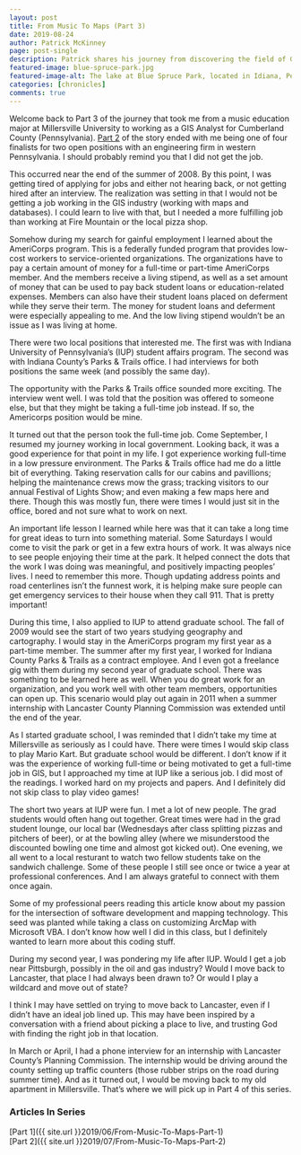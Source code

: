 ```yaml
---
layout: post
title: From Music To Maps (Part 3)
date: 2019-08-24
author: Patrick McKinney
page: post-single
description: Patrick shares his journey from discovering the field of GIS, completing an internship with Lancaster County, and then moving home, unable to find a full-time job.  This is a multi-part series.
featured-image: blue-spruce-park.jpg
featured-image-alt: The lake at Blue Spruce Park, located in Idiana, Pennsylvania
categories: [chronicles]
comments: true
---
```


Welcome back to Part 3 of the journey that took me from a music education major at Millersville University to working as a GIS Analyst for Cumberland County (Pennsylvania).  [Part 2](https://mckinneypartyof5.life/2019/07/From-Music-To-Maps-Part-2) of the story ended with me being one of four finalists for two open positions with an engineering firm in western Pennsylvania.  I should probably remind you that I did not get the job.  

This occurred near the end of the summer of 2008.  By this point, I was getting tired of applying for jobs and either not hearing back, or not getting hired after an interview.  The realization was setting in that I would not be getting a job working in the GIS industry (working with maps and databases).  I could learn to live with that, but I needed a more fulfilling job than working at Fire Mountain or the local pizza shop.

Somehow during my search for gainful employment I learned about the AmeriCorps program.  This is a federally funded program that provides low-cost workers to service-oriented organizations.  The organizations have to pay a certain amount of money for a full-time or part-time AmeriCorps member.  And the members receive a living stipend, as well as a set amount of money that can be used to pay back student loans or education-related expenses.  Members can also have their student loans placed on deferment while they serve their term.  The money for student loans and deferment were especially appealing to me.  And the low living stipend wouldn’t be an issue as I was living at home.

There were two local positions that interested me.  The first was with Indiana University of Pennsylvania’s (IUP) student affairs program.  The second was with Indiana County’s Parks & Trails office.  I had interviews for both positions the same week (and possibly the same day).    

The opportunity with the Parks & Trails office sounded more exciting. The interview went well. I was told that the position was offered to someone else, but that they might be taking a full-time job instead. If so, the Americorps position would be mine.          

It turned out that the person took the full-time job.  Come September, I resumed my journey working in local government.  Looking back, it was a good experience for that point in my life.  I got experience working full-time in a low pressure environment.  The Parks & Trails office had me do a little bit of everything.  Taking reservation calls for our cabins and pavillions; helping the maintenance crews mow the grass; tracking visitors to our annual Festival of Lights Show; and even making a few maps here and there.  Though this was mostly fun, there were times I would just sit in the office, bored and not sure what to work on next.

An important life lesson I learned while here was that it can take a long time for great ideas to turn into something material.  Some Saturdays I would come to visit the park or get in a few extra hours of work.  It was always nice to see people enjoying their time at the park.  It helped connect the dots that the work I was doing was meaningful, and positively impacting peoples’ lives.  I need to remember this more.  Though updating address points and road centerlines isn’t the funnest work, it is helping make sure people can get emergency services to their house when they call 911.  That is pretty important!

During this time, I also applied to IUP to attend graduate school.  The fall of 2009 would see the start of two years studying geography and cartography.  I would stay in the AmeriCorps program my first year as a part-time member.  The summer after my first year, I worked for Indiana County Parks & Trails as a contract employee.  And I even got a freelance gig with them during my second year of graduate school.  There was something to be learned here as well.  When you do great work for an organization, and you work well with other team members, opportunities can open up.  This scenario would play out again in 2011 when a summer internship with Lancaster County Planning Commission was extended until the end of the year.

As I started graduate school, I was reminded that I didn’t take my time at Millersville as seriously as I could have.  There were times I would skip class to play Mario Kart.  But graduate school would be different.  I don’t know if it was the experience of working full-time or being motivated to get a full-time job in GIS, but I approached my time at IUP like a serious job.  I did most of the readings.  I worked hard on my projects and papers.  And I definitely did not skip class to play video games!

The short two years at IUP were fun.  I met a lot of new people.  The grad students would often hang out together.  Great times were had in the grad student lounge, our local bar (Wednesdays after class splitting pizzas and pitchers of beer), or at the bowling alley (where we misunderstood the discounted bowling one time and almost got kicked out).  One evening, we all went to a local resturant to watch two fellow students take on the sandwich challenge.  Some of these people I still see once or twice a year at professional conferences.  And I am always grateful to connect with them once again.

Some of my professional peers reading this article know about my passion for the intersection of software development and mapping technology.  This seed was planted while taking a class on customizing ArcMap with Microsoft VBA.  I don’t know how well I did in this class, but I definitely wanted to learn more about this coding stuff.

During my second year, I was pondering my life after IUP.  Would I get a job near Pittsburgh, possibly in the oil and gas industry?  Would I move back to  Lancaster, that place I had always been drawn to?  Or would I play a wildcard and move out of state?

I think I may have settled on trying to move back to Lancaster, even if I didn’t have an ideal job lined up.  This may have been inspired by a conversation with a friend about picking a place to live, and trusting God with finding the right job in that location.

In March or April, I had a phone interview for an internship with Lancaster County’s Planning Commission.  The internship would be driving around the county setting up traffic counters (those rubber strips on the road during summer time).  And as it turned out, I would be moving back to my old apartment in Millersville.  That’s where we will pick up in Part 4 of this series.

### Articles In Series

[Part 1]({{ site.url }}2019/06/From-Music-To-Maps-Part-1)
<br />
[Part 2]({{ site.url }}2019/07/From-Music-To-Maps-Part-2)